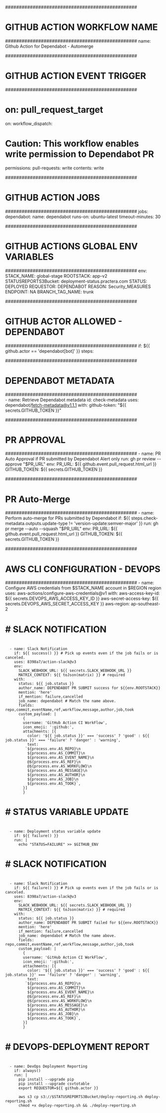 ################################################
#  GITHUB ACTION WORKFLOW NAME
################################################
name: Github Action for Dependabot - Automerge


################################################
#  GITHUB ACTION EVENT TRIGGER
################################################    
# on: pull_request_target
on: 
  workflow_dispatch:
  
# Caution: This workflow enables write permission to Dependabot PR  
permissions:
  pull-requests: write
  contents: write

################################################
#  GITHUB ACTION JOBS
################################################
jobs:
  dependabot:
    name: dependabot
    runs-on: ubuntu-latest
    timeout-minutes: 30


################################################
#  GITHUB ACTIONS GLOBAL ENV VARIABLES  
################################################
    env:
      STACK_NAME: global-stage
      ROOTSTACK: app-v2
      STATUSREPORTS3Bucket: deployment-status.practera.com
      STATUS: DEPLOYED
      REQUESTOR: DEPENDABOT
      REASON: Security_MEASURES
      ENDPOINT: NA
      BRANCH_TAG_NAME: trunk



################################################
#  GITHUB ACTOR ALLOWED - DEPENDABOT
################################################
    if: ${{ github.actor == 'dependabot[bot]' }}
    steps:


################################################
#  DEPENDABOT METADATA
################################################    
      - name: Retrieve Dependabot metadata
        id: check-metadata
        uses: dependabot/fetch-metadata@v1.1.1
        with:
          github-token: "${{ secrets.GITHUB_TOKEN }}"
      

################################################
#  PR APPROVAL
################################################
      - name: PR Auto Approval if PR submitted by Dependabot Alert only 
        run: gh pr review --approve "$PR_URL"
        env:
          PR_URL: ${{ github.event.pull_request.html_url }}
          GITHUB_TOKEN: ${{ secrets.GITHUB_TOKEN }}


################################################
#  PR Auto-Merge 
################################################
      - name: Perform auto-merge for PRs submitted by Dependabot
        if: ${{ steps.check-metadata.outputs.update-type != 'version-update:semver-major' }}
        run: gh pr merge --auto --squash "$PR_URL"
        env:
          PR_URL: ${{ github.event.pull_request.html_url }}
          GITHUB_TOKEN: ${{ secrets.GITHUB_TOKEN }}


################################################
#  AWS CLI CONFIGURATION - DEVOPS 
################################################ 
      - name: Configure AWS credentials from $STACK_NAME account in $REGION region
        uses: aws-actions/configure-aws-credentials@v1
        with:
          aws-access-key-id: ${{ secrets.DEVOPS_AWS_ACCESS_KEY_ID }}
          aws-secret-access-key: ${{ secrets.DEVOPS_AWS_SECRET_ACCESS_KEY }}
          aws-region: ap-southeast-2


# ##########################################################
# #  SLACK NOTIFICATION
# ##########################################################  
      - name: Slack Notification
        if: ${{ success() }} # Pick up events even if the job fails or is canceled.
        uses: 8398a7/action-slack@v3
        env:
          SLACK_WEBHOOK_URL: ${{ secrets.SLACK_WEBHOOK_URL }}
          MATRIX_CONTEXT: ${{ toJson(matrix) }} # required
        with:
          status: ${{ job.status }}
          author_name: DEPENDABOT PR SUBMIT success for ${{env.ROOTSTACK}}
          mention: 'here'
          if_mention: failure,cancelled
          job_name: dependabot # Match the name above.
          fields: repo,commit,eventName,ref,workflow,message,author,job,took
          custom_payload: |
            {
            username: 'GitHub Action CI WorkFlow',
            icon_emoji: ':github:',
            attachments: [{
              color: '${{ job.status }}' === 'success' ? 'good' : ${{ job.status }}' === 'failure' ? 'danger' : 'warning',
              text:
             `${process.env.AS_REPO}\n
              ${process.env.AS_COMMIT}\n
              ${process.env.AS_EVENT_NAME}\n
              @${process.env.AS_REF}\n
              @${process.env.AS_WORKFLOW}\n
              ${process.env.AS_MESSAGE}\n
              ${process.env.AS_AUTHOR}\n
              ${process.env.AS_JOB}\n
              ${process.env.AS_TOOK}`,
            }]
            }



# ################################################
# #  STATUS VARIABLE UPDATE
# ################################################ 
      - name: Deployment status variable update
        if: ${{ failure() }}
        run: |
          echo "STATUS=FAILURE" >> $GITHUB_ENV



# ##########################################################
# #  SLACK NOTIFICATION
# ##########################################################  
      - name: Slack Notification
        if: ${{ failure() }} # Pick up events even if the job fails or is canceled.
        uses: 8398a7/action-slack@v3
        env:
          SLACK_WEBHOOK_URL: ${{ secrets.SLACK_WEBHOOK_URL }}
          MATRIX_CONTEXT: ${{ toJson(matrix) }} # required
        with:
          status: ${{ job.status }}
          author_name: DEPENDABOT PR SUBMIT failed for ${{env.ROOTSTACK}}
          mention: 'here'
          if_mention: failure,cancelled
          job_name: dependabot # Match the name above.
          fields: repo,commit,eventName,ref,workflow,message,author,job,took
          custom_payload: |
            {
            username: 'GitHub Action CI WorkFlow',
            icon_emoji: ':github:',
            attachments: [{
              color: '${{ job.status }}' === 'success' ? 'good' : ${{ job.status }}' === 'failure' ? 'danger' : 'warning',
              text:
             `${process.env.AS_REPO}\n
              ${process.env.AS_COMMIT}\n
              ${process.env.AS_EVENT_NAME}\n
              @${process.env.AS_REF}\n
              @${process.env.AS_WORKFLOW}\n
              ${process.env.AS_MESSAGE}\n
              ${process.env.AS_AUTHOR}\n
              ${process.env.AS_JOB}\n
              ${process.env.AS_TOOK}`,
            }]
            }

# ################################################
# #  DEVOPS-DEPLOYMENT REPORT
# ################################################ 
      - name: DevOps Deployment Reporting
        if: always()
        run: |
          pip install --upgrade pip
          pip install --upgrade csvtotable
          export REQUESTOR=${{ github.actor }}

          aws s3 cp s3://$STATUSREPORTS3Bucket/deploy-reporting.sh deploy-reporting.sh
          chmod +x deploy-reporting.sh && ./deploy-reporting.sh
